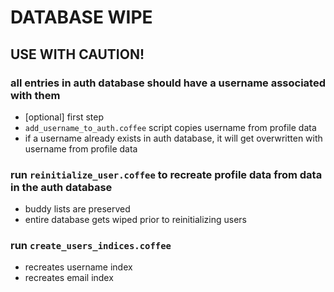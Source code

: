 DATABASE WIPE
============================
## USE WITH CAUTION!

### all entries in auth database should have a username associated with them
- [optional] first step
- `add_username_to_auth.coffee` script copies username from profile data
- if a username already exists in auth database, it will get overwritten with username from profile data

### run `reinitialize_user.coffee` to recreate profile data from data in the auth database
- buddy lists are preserved
- entire database gets wiped prior to reinitializing users

### run `create_users_indices.coffee`
- recreates username index
- recreates email index